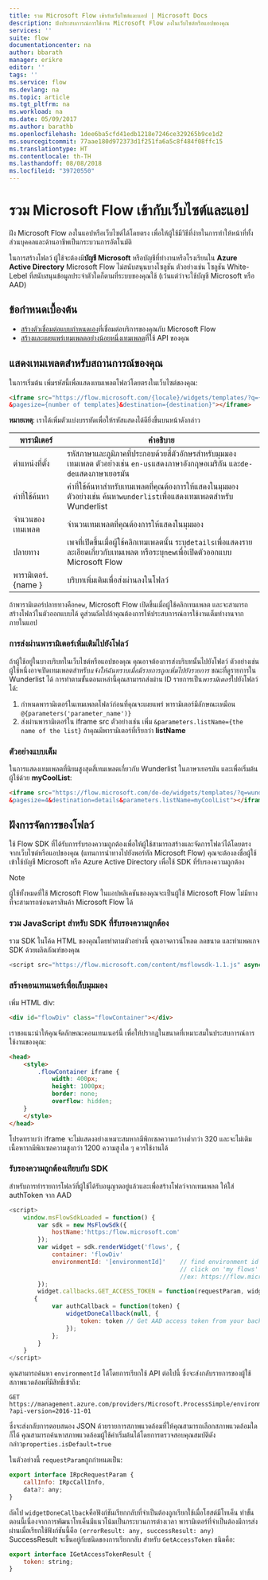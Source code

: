 ```yaml
---
title: รวม Microsoft Flow เข้ากับเว็บไซต์และแอป | Microsoft Docs
description: ฝังประสบการณ์การใช้งาน Microsoft Flow ลงในเว็บไซต์หรือแอปของคุณ
services: ''
suite: flow
documentationcenter: na
author: bbarath
manager: erikre
editor: ''
tags: ''
ms.service: flow
ms.devlang: na
ms.topic: article
ms.tgt_pltfrm: na
ms.workload: na
ms.date: 05/09/2017
ms.author: barathb
ms.openlocfilehash: 1dee6ba5cfd41edb1218e7246ce329265b9ce1d2
ms.sourcegitcommit: 77aae180d972373d1f251fa6a5c8f484f08ffc15
ms.translationtype: HT
ms.contentlocale: th-TH
ms.lasthandoff: 08/08/2018
ms.locfileid: "39720550"
---
```

# <a name="integrate-microsoft-flow-with-websites-and-apps"></a>รวม Microsoft Flow เข้ากับเว็บไซต์และแอป
ฝัง Microsoft Flow ลงในแอปหรือเว็บไซต์ได้โดยตรง เพื่อให้ผู้ใช้มีวิธีที่ง่ายในการทำให้หน้าที่ทั้งส่วนบุคคลและด้านอาชีพเป็นกระบวนการอัตโนมัติ

ในการสร้างโฟลว์ ผู้ใช้จะต้องมี**บัญชี Microsoft** หรือบัญชีที่ทำงานหรือโรงเรียนใน **Azure Active Directory** Microsoft Flow ไม่สนับสนุนบางโซลูชัน ตัวอย่างเช่น โซลูชัน White-Lebel ที่สนับสนุนข้อมูลประจำตัวใดก็ตามที่ระบบของคุณใช้ (เว้นแต่ว่าจะใช้บัญชี Microsoft หรือ AAD)

## <a name="prerequisites"></a>ข้อกำหนดเบื้องต้น
* [สร้างตัวเชื่อมต่อแบบกำหนดเอง](register-custom-api.md)ที่เชื่อมต่อบริการของคุณกับ Microsoft Flow
* [สร้างและเผยแพร่เทมเพลตอย่างน้อยหนึ่งเทมเพลต](../publish-a-template.md)ที่ใช้ API ของคุณ

## <a name="show-templates-for-your-scenarios"></a>แสดงเทมเพลตสำหรับสถานการณ์ของคุณ
ในการเริ่มต้น เพิ่มรหัสนี้เพื่อแสดงเทมเพลตโฟลว์โดยตรงในเว็บไซต์ของคุณ:

```html
<iframe src="https://flow.microsoft.com/{locale}/widgets/templates/?q={search term}
&pagesize={number of templates}&destination={destination}"></iframe>
```

**หมายเหตุ**: เราได้เพิ่มตัวแบ่งบรรทัดเพื่อให้รหัสแสดงได้ดียิ่งขึ้นบนหน้าดังกล่าว

| พารามิเตอร์ | คำอธิบาย |
| --- | --- |
| ตำแหน่งที่ตั้ง |รหัสภาษาและภูมิภาคที่ประกอบด้วยสี่ตัวอักษรสำหรับมุมมองเทมเพลต ตัวอย่างเช่น `en-us`แสดงภาษาอังกฤษอเมริกัน และ`de-de`แสดงภาษาเยอรมัน |
| คำที่ใช้ค้นหา |คำที่ใช้ค้นหาสำหรับเทมเพลตที่คุณต้องการให้แสดงในมุมมอง ตัวอย่างเช่น ค้นหา`wunderlist`เพื่อแสดงเทมเพลตสำหรับ Wunderlist |
| จำนวนของเทมเพลต |จำนวนเทมเพลตที่คุณต้องการให้แสดงในมุมมอง |
| ปลายทาง |เพจที่เปิดขึ้นเมื่อผู้ใช้คลิกเทมเพลตนั้น ระบุ`details`เพื่อแสดงรายละเอียดเกี่ยวกับเทมเพลต หรือระบุ`new`เพื่อเปิดตัวออกแบบ Microsoft Flow |
| พารามิเตอร์.{name } |บริบทเพิ่มเติมเพื่อส่งผ่านลงในโฟลว์ |

ถ้าพารามิเตอร์ปลายทางคือ`new`, Microsoft Flow เปิดขึ้นเมื่อผู้ใช้คลิกเทมเพลต และจะสามารถสร้างโฟลว์ในตัวออกแบบได้ ดูส่วนถัดไปถ้าคุณต้องการให้ประสบการณ์การใช้งานเต็มทำงานจากภายในแอป

### <a name="passing-additional-parameters-to-the-flow"></a>การส่งผ่านพารามิเตอร์เพิ่มเติมไปยังโฟลว์
ถ้าผู้ใช้อยู่ในบางบริบทในเว็บไซต์หรือแอปของคุณ คุณอาจต้องการส่งบริบทนั้นไปยังโฟลว์ ตัวอย่างเช่น ผู้ใช้หนึ่งอาจเปิดเทมเพลตสำหรับ*แจ้งให้ฉันทราบเมื่อมีรายการถูกเพิ่มไปยังรายการ* ขณะที่ดูรายการใน Wunderlist ได้ การทำตามขั้นตอนเหล่านี้คุณสามารถส่งผ่าน ID รายการเป็น*พารามิเตอร์*ไปยังโฟลว์ได้:

1. กำหนดพารามิเตอร์ในเทมเพลตโฟลว์ก่อนที่คุณจะเผยแพร่ พารามิเตอร์มีลักษณะเหมือน `@{parameters('parameter_name')}`
2. ส่งผ่านพารามิเตอร์ใน iframe src ตัวอย่างเช่น เพิ่ม `&parameters.listName={the name of the list}` ถ้าคุณมีพารามิเตอร์ที่เรียกว่า **listName**

### <a name="full-sample"></a>ตัวอย่างแบบเต็ม
ในการแสดงเทมเพลตที่นิยมสูงสุดสี่เทมเพลตเกี่ยวกับ Wunderlist ในภาษาเยอรมัน และเพื่อเริ่มต้นผู้ใช้ด้วย **myCoolList**:

```html
<iframe src="https://flow.microsoft.com/de-de/widgets/templates/?q=wunderlist
&pagesize=4&destination=details&parameters.listName=myCoolList"></iframe>
```

## <a name="embed-the-management-of-flows"></a>ฝังการจัดการของโฟลว์
ใช้ Flow SDK ที่ได้รับการรับรองความถูกต้องเพื่อให้ผู้ใช้สามารถสร้างและจัดการโฟลว์ได้โดยตรงจากเว็บไซต์หรือแอปของคุณ (แทนการนำทางไปยังพอร์ทัล Microsoft Flow) คุณจะต้องลงชื่อผู้ใช้เข้าใช้บัญชี Microsoft หรือ Azure Active Directory เพื่อใช้ SDK ที่รับรองความถูกต้อง

> [!NOTE]
> ผู้ใช้ทั้งหมดที่ใช้ Microsoft Flow ในแอปพลิเคชันของคุณจะเป็นผู้ใช้ Microsoft Flow ไม่มีทางที่จะสามารถซ่อนตราสินค้า Microsoft Flow ได้
> 
> 

### <a name="include-the-javascript-for-the-authenticated-sdk"></a>รวม JavaScript สำหรับ SDK ที่รับรองความถูกต้อง
รวม SDK ในโค้ด HTML ของคุณโดยทำตามตัวอย่างนี้ คุณอาจดาวน์โหลด ลดขนาด และทำแพคเกจ SDK ด้วยผลิตภัณฑ์ของคุณ

```javascript
<script src="https://flow.microsoft.com/content/msflowsdk-1.1.js" async defer></script>
```

### <a name="create-a-container-to-contain-the-view"></a>สร้างคอนเทนเนอร์เพื่อเก็บมุมมอง
เพิ่ม HTML div:

```html
<div id="flowDiv" class="flowContainer"></div>
```

เราขอแนะนำให้คุณจัดลักษณะคอนเทนเนอร์นี้ เพื่อให้ปรากฏในขนาดที่เหมาะสมในประสบการณ์การใช้งานของคุณ:

```html
<head>
    <style>
        .flowContainer iframe {
            width: 400px;
            height: 1000px;
            border: none;
            overflow: hidden;
    }
    </style>
</head>
```

โปรดทราบว่า iframe จะไม่แสดงอย่างเหมาะสมหากมีพิกเซลความกว้างต่ำกว่า 320 และจะไม่เติมเนื้อหาากมีพิกเซลความสูงกว่า 1200 ความสูงใด ๆ ควรใช้งานได้

### <a name="authentication-against-the-sdk"></a>รับรองความถูกต้องเทียบกับ SDK
สำหรับการทำรายการโฟลว์ที่ผู้ใช้ได้รับอนุญาตอยู่แล้วและเพื่อสร้างโฟลว์จากเทมเพลต ให้ใส่ authToken จาก AAD

```javascript
<script>
    window.msFlowSdkLoaded = function() {
        var sdk = new MsFlowSdk({
            hostName:'https:/flow.microsoft.com'
        });
        var widget = sdk.renderWidget('flows', {
            container: 'flowDiv'
            environmentId: '[environmentId]'    // find environment id from browser URL when you 
                                                // click on 'my flows'
                                                //ex: https://flow.microsoft.com/manage/environments/[environmentId]/flows
        });
        widget.callbacks.GET_ACCESS_TOKEN = function(requestParam, widgetDoneCallback)
       {
            var authCallback = function(token) {
                widgetDoneCallback(null, {
                    token: token // Get AAD access token from your backend system
                });
            };
        }
    }
</script>
```

คุณสามารถค้นหา `environmentId` ได้โดยการเรียกใช้ API ต่อไปนี้ ซึ่งจะส่งกลับรายการของผู้ใช้สภาพแวดล้อมที่มีสิทธิ์เข้าถึง:

```http
GET https://management.azure.com/providers/Microsoft.ProcessSimple/environments
?api-version=2016-11-01 
```

ซึ่งจะส่งกลับการตอบสนอง JSON ด้วยรายการสภาพแวดล้อมที่ให้คุณสามารถเลือกสภาพแวดล้อมใดก็ได้ คุณสามารถค้นหาสภาพแวดล้อมผู้ใช้ค่าเริ่มต้นได้โดยการตรวจสอบคุณสมบัติดังกล่าว`properties.isDefault=true`

ในตัวอย่างนี้ `requestParam`ถูกกำหนดเป็น:

```javascript
export interface IRpcRequestParam {
    callInfo: IRpcCallInfo,
    data?: any;
}
```

ถัดไป `widgetDoneCallback`คือฟังก์ชันเรียกกลับที่จำเป็นต้องถูกเรียกใช้เมื่อโฮสต์มีโทเค็น ทำขั้นตอนนี้เนื่องจากการพัฒนาโทเค็นมีแนวโน้มเป็นกระบวนการต่างเวลา พารามิเตอร์ที่จำเป็นต้องมีการส่งผ่านเมื่อเรียกใช้ฟังก์ชันนี้คือ `(errorResult: any, successResult: any)` SuccessResult จะขึ้นอยู่กับชนิดของการเรียกกลับ สำหรับ `GetAccessToken` ชนิดคือ:

```javascript
export interface IGetAccessTokenResult {
    token: string;
}
```
